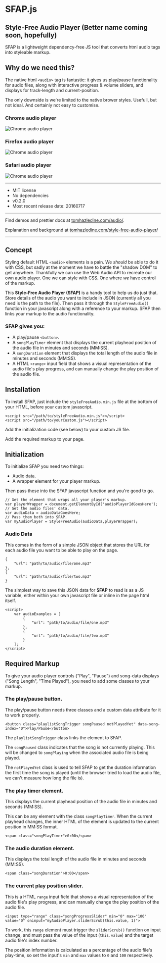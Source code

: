 # SFAP.js

## Style-Free Audio Player (Better name coming soon, hopefully)

SFAP is a lightweight dependency-free JS tool that converts html audio tags into styleable markup.

## Why do we need this?

The native html `<audio>` tag is fantastic: it gives us play/pause functionality for audio files, along with interactive progress & volume sliders, and displays for track-length and current-position.

The only downside is we're limited to the native brower styles. Usefull, but not ideal. And certainly not easy to customise.

### Chrome audio player

![Chrome audio player](assets/images/native_chrome.jpg)

### Firefox audio player

![Chrome audio player](assets/images/native_firefox.jpg)

### Safari audio player

![Chrome audio player](assets/images/native_safari.jpg)

---

* MIT license
* No dependencies
* v0.2.0
* Most recent release date: 20160717

---

Find demos and prettier docs at [tomhazledine.com/audio/](http://tomhazledine.com/audio/).

Explanation and background at [tomhazledine.com/style-free-audio-player/](http://tomhazledine.com/style-free-audio-player/)

---

## Concept

Styling default HTML `<audio>` elements is a pain. We *should* be able to do it with CSS, but sadly at the moment we have to battle the "shadow DOM" to get anywhere. Thankfully we can use the Web Audio API to recreate our own audio player. One we can style with CSS. One where *we* have control of the markup.

This **Style-Free Audio Player (SFAP)** is a handy tool to help us do just that. Store details of the audio you want to include in JSON (currently all you need is the path to the file). Then pass it through the `StyleFreeAudio()` function in your javascript along with a reference to your markup. SFAP then links your markup to the audio functionality.

### SFAP gives you:

* A play/pause `<button>`.
* A `songPlayTimer` element that displays the current playhead position of the audio file in minutes and seconds (MM:SS).
* A `songDuration` element that displays the total length of the audio file in minutes and seconds (MM:SS).
* A HTML `<range>` input field that shows a visual representation of the audio file's play progress, and can manually change the play position of the audio file.

## Installation

To install SFAP, just include the `styleFreeAudio.min.js` file at the bottom of your HTML, before your custom javascript.

    <script src="/path/to/styleFreeAudio.min.js"></script>
    <script src="/path/to/yourCustom.js"></script>

Add the initialization code (see below) to your custom JS file.

Add the required markup to your page.

## Initialization

To initialize SFAP you need two things:

* Audio data.
* A wrapper element for your player markup.

Then pass these into the SFAP javascript function and you're good to go.

    // Get the element that wraps all your player's markup.
    var playerWrapper = document.getElementById('audioPlayerIdGoesHere');
    // Get the audio files' data.
    var audioData = audioDataGoesHere;
    // Pass them both into SFAP. 
    var myAudioPlayer = StyleFreeAudio(audioData,playerWrapper);

### Audio Data

This comes in the form of a simple JSON object that stores the URL for each audio file you want to be able to play on the page.

    {
        "url": "path/to/audio/file/one.mp3"
    },
    {
        "url": "path/to/audio/file/two.mp3"
    }

The simplest way to save this JSON data for **SFAP** to read is as a JS variable, either within your own javascript file or inline in the page html itself.

    <script>
        var audioExamples = [
            {
                "url": "path/to/audio/file/one.mp3"
            },
            {
                "url": "path/to/audio/file/two.mp3"
            }
        ];
    </script>

## Required Markup

To give your audio player controls ("Play", "Pause") and song-data displays ("Song Length", "Time Played"), you need to add some classes to your markup.

### The play/pause button.

The play/pause button needs three classes and a custom data attribute for it to work properly.

    <button class="playlistSongTrigger songPaused notPlayedYet" data-song-index="0">Play/Pause</button>

The `playlistSongTrigger` class links the element to SFAP.

The `songPaused` class indicates that the song is not currently playing. This will be changed to `songPlaying` when the associated audio file is being played.

The `notPlayedYet` class is used to tell SFAP to get the duration information the first time the song is played (until the browser tried to load the audio file, we can't measure how long the file is).

### The play timer element.

This displays the current playhead position of the audio file in minutes and seconds (MM:SS).

This can be any element with the class `songPlayTimer`. When the current playhead changes, the inner HTML of the element is updated to the current position in MM:SS format.

    <span class="songPlayTimer">0:00</span>


### The audio duration element.

This displays the total length of the audio file in minutes and seconds (MM:SS).

    <span class="songDuration">0:00</span>

### The current play position slider.

This is a HTML `range` input field that shows a visual representation of the audio file's play progress, and can manually change the play position of the audio file.

    <input type="range" class="songProgressSlider" min="0" max="100" value="0" oninput="myAudioPlayer.sliderScrub(this.value, 1)">

To work, this `range` element must trigger the `sliderScrub()` function on input change, and must pass the value of the input (`this.value`) and the target audio file's index number.

The position information is calculated as a percentage of the audio file's play-time, so set the input's `min` and `max` values to `0` and `100` respectively.








